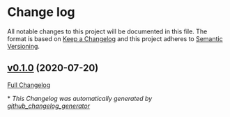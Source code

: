 # Change log

All notable changes to this project will be documented in this file. The format is based on [Keep a Changelog](http://keepachangelog.com/en/1.0.0/) and this project adheres to [Semantic Versioning](http://semver.org).

## [v0.1.0](https://github.com/lbetz/puppet-csync2/tree/v0.1.0) (2020-07-20)

[Full Changelog](https://github.com/lbetz/puppet-csync2/compare/d274e8d0b8c23f4ea86fa707de8e39af0fa2c375...v0.1.0)



\* *This Changelog was automatically generated by [github_changelog_generator](https://github.com/skywinder/Github-Changelog-Generator)*
